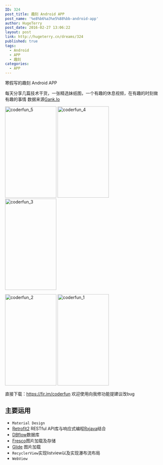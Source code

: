 ```yaml
---
ID: 324
post_title: 趣刻 Android APP
post_name: '%e8%b6%a3%e5%88%bb-android-app'
author: HugeTerry
post_date: 2016-02-27 13:06:22
layout: post
link: http://hugeterry.cn/dreams/324
published: true
tags:
  - Android
  - APP
  - 趣刻
categories:
  - APP
---
```

寒假写的趣刻 Android APP

每天分享几篇技术干货，一张精选妹纸图，一个有趣的休息视频，在有趣的时刻做有趣的事情
数据来源<a href="http://gank.io/">Gank.Io</a>

<a href="http://www.hugeterry.cn/wp-content/uploads/2016/02/coderfun_5.jpg" rel="attachment wp-att-323"><img class="alignnone wp-image-323 size-medium" src="http://www.hugeterry.cn/wp-content/uploads/2016/02/coderfun_5-169x300.jpg" alt="coderfun_5" width="169" height="300" /></a> <a href="http://www.hugeterry.cn/wp-content/uploads/2016/02/coderfun_4.jpg" rel="attachment wp-att-322"><img class="alignnone wp-image-322 size-medium" src="http://www.hugeterry.cn/wp-content/uploads/2016/02/coderfun_4-169x300.jpg" alt="coderfun_4" width="169" height="300" /></a> <a href="http://www.hugeterry.cn/wp-content/uploads/2016/02/coderfun_3.jpg" rel="attachment wp-att-321"><img class="alignnone wp-image-321 size-medium" src="http://www.hugeterry.cn/wp-content/uploads/2016/02/coderfun_3-169x300.jpg" alt="coderfun_3" width="169" height="300" /></a>

<a href="http://www.hugeterry.cn/wp-content/uploads/2016/02/coderfun_2.jpg" rel="attachment wp-att-320"><img class="alignnone wp-image-320 size-medium" src="http://www.hugeterry.cn/wp-content/uploads/2016/02/coderfun_2-169x300.jpg" alt="coderfun_2" width="169" height="300" /></a> <a href="http://www.hugeterry.cn/wp-content/uploads/2016/02/coderfun_1.jpg" rel="attachment wp-att-319"><img class="alignnone wp-image-319 size-medium" src="http://www.hugeterry.cn/wp-content/uploads/2016/02/coderfun_1-169x300.jpg" alt="coderfun_1" width="169" height="300" /></a>

直接下载：<a href="https://fir.im/coderfun">https://fir.im/coderfun</a>
欢迎使用向我修功能提建议改bug
<h2>主要运用</h2>
<ul>
	<li><code>Material Design</code></li>
	<li><a href="https://square.github.io/retrofit/">Retrofit2</a> RESTful API库与响应式编程<a href="https://github.com/ReactiveX/RxJava">Rxjava</a>结合</li>
	<li><a href="https://github.com/Raizlabs/DBFlow">DBflow</a>数据库</li>
	<li><a href="http://fresco-cn.org/">Fresco</a>图片加载及存储</li>
	<li><a href="https://github.com/bumptech/glide">Glide</a> 图片加载</li>
	<li><code>RecyclerView</code>实现listview以及实现瀑布流布局</li>
	<li><code>WebView</code></li>
</ul>